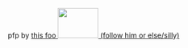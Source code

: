 <p align="center">
     pfp by <a href="https://github.com/Paggylyn"> this foo <img width="80" height="60" src=https://files.catbox.moe/ow0xw2.webp </a>
          (follow him or else/silly)
</p>


<!--
**softtoyshark/softtoyshark** is a ✨ _special_ ✨ repository because its `README.md` (this file) appears on your GitHub profile.

Here are some ideas to get you started:

- 🔭 I’m currently working on ...
- 🌱 I’m currently learning ...
- 👯 I’m looking to collaborate on ...
- 🤔 I’m looking for help with ...
- 💬 Ask me about ...
- 📫 How to reach me: ...
- 😄 Pronouns: ...
- ⚡ Fun fact: ...
-->
